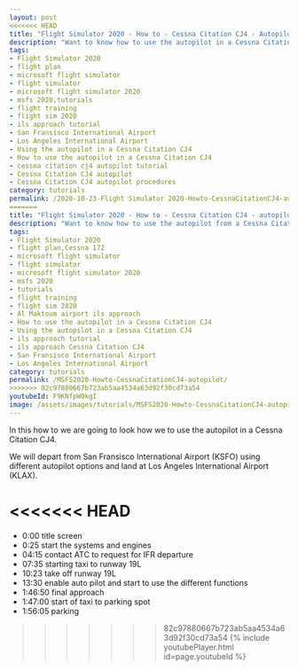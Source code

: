 ```yaml
---
layout: post
<<<<<<< HEAD
title: "Flight Simulator 2020 - How to - Cessna Citation CJ4 - Autopilot"
description: "Want to know how to use the autopilot in a Cessna Citation CJ4 than view this video"
tags:
- Flight Simulator 2020
- flight plan
- microsoft flight simulator
- flight simulator
- microsoft flight simulator 2020
- msfs 2020,tutorials
- flight training
- flight sim 2020
- ils approach tutorial
- San Fransisco International Airport
- Los Angeles International Airport
- Using the autopilot in a Cessna Citation CJ4
- How to use the autopilot in a Cessna Citation CJ4
- cessna citation cj4 autopilot tutorial
- Cessna Citation CJ4 autopilot
- Cessna Citation CJ4 autopilot procedures
category: tutorials
permalink: /2020-10-23-Flight Simulator 2020-Howto-CessnaCitationCJ4-autopilot/
=======
title: "Flight Simulator 2020 - How to - Cessna Citation CJ4 - autopilot"
description: "Want to know how to use the autopilot from a Cessna Citation CJ4 than watch this video"
tags:
- Flight Simulator 2020
- flight plan,Cessna 172
- microsoft flight simulator
- flight simulator
- microsoft flight simulator 2020
- msfs 2020
- tutorials
- flight training
- flight sim 2020
- Al Maktoum airport ils approach
- How to use the autopilot in a Cessna Citation CJ4
- Using the autopilot in a Cessna Citation CJ4
- ils approach tutorial
- ils approach Cessna Citation CJ4
- San Fransisco International Airport
- Los Angeles International Airport
category: tutorials
permalink: /MSFS2020-Howto-CessnaCitationCJ4-autopilot/
>>>>>>> 82c97880667b723ab5aa4534a63d92f30cd73a54
youtubeId: F9KNfpW0kgI
image: /assets/images/tutorials/MSFS2020-Howto-CessnaCitationCJ4-autopilot.jpg
---
```

In this how to we are going to look how we to use the autopilot in a Cessna Citation CJ4.

We will depart from San Fransisco International Airport (KSFO) using different autopilot options and land at Los Angeles International Airport (KLAX).

<<<<<<< HEAD
=======
* 0:00 title screen
* 0:25 start the systems and engines
* 04:15 contact ATC to request for IFR departure
* 07:35 starting taxi to runway 19L
* 10:23 take off runway 19L
* 13:30 enable auto pilot and start to use the different functions
* 1:46:50 final approach
* 1:47:00 start of taxi to parking spot
* 1:56:05 parking

>>>>>>> 82c97880667b723ab5aa4534a63d92f30cd73a54
{% include youtubePlayer.html id=page.youtubeId %}